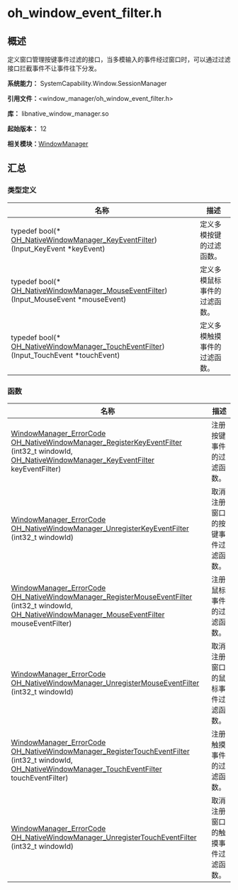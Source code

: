 # oh_window_event_filter.h


## 概述

定义窗口管理按键事件过滤的接口，当多模输入的事件经过窗口时，可以通过过滤接口拦截事件不让事件往下分发。

**系统能力：** SystemCapability.Window.SessionManager

**引用文件：**&lt;window_manager/oh_window_event_filter.h&gt;

**库：** libnative_window_manager.so

**起始版本：** 12

**相关模块：**[WindowManager](_window_manager___native_module.md)


## 汇总


### 类型定义

| 名称 | 描述 | 
| -------- | -------- |
| typedef bool(\* [OH_NativeWindowManager_KeyEventFilter](_window_manager___native_module.md#oh_nativewindowmanager_keyeventfilter)) (Input_KeyEvent \*keyEvent) | 定义多模按键的过滤函数。 | 
| typedef bool(\* [OH_NativeWindowManager_MouseEventFilter](_window_manager___native_module.md#oh_nativewindowmanager_mouseeventfilter)) (Input_MouseEvent \*mouseEvent) | 定义多模鼠标事件的过滤函数。 | 
| typedef bool(\* [OH_NativeWindowManager_TouchEventFilter](_window_manager___native_module.md#oh_nativewindowmanager_toucheventfilter)) (Input_TouchEvent \*touchEvent) | 定义多模触摸事件的过滤函数。 | 

### 函数

| 名称 | 描述 | 
| -------- | -------- |
| [WindowManager_ErrorCode](_window_manager___native_module.md#windowmanager_errorcode)  [OH_NativeWindowManager_RegisterKeyEventFilter](_window_manager___native_module.md#oh_nativewindowmanager_registerkeyeventfilter) (int32_t windowId, [OH_NativeWindowManager_KeyEventFilter](_window_manager___native_module.md#oh_nativewindowmanager_keyeventfilter) keyEventFilter) | 注册按键事件的过滤函数。 | 
| [WindowManager_ErrorCode](_window_manager___native_module.md#windowmanager_errorcode)  [OH_NativeWindowManager_UnregisterKeyEventFilter](_window_manager___native_module.md#oh_nativewindowmanager_unregisterkeyeventfilter) (int32_t windowId) | 取消注册窗口的按键事件过滤函数。 | 
| [WindowManager_ErrorCode](_window_manager___native_module.md#windowmanager_errorcode) [OH_NativeWindowManager_RegisterMouseEventFilter](_window_manager___native_module.md#oh_nativewindowmanager_registermouseeventfilter) (int32_t windowId, [OH_NativeWindowManager_MouseEventFilter](_window_manager___native_module.md#oh_nativewindowmanager_mouseeventfilter) mouseEventFilter) | 注册鼠标事件的过滤函数。 | 
| [WindowManager_ErrorCode](_window_manager___native_module.md#windowmanager_errorcode) [OH_NativeWindowManager_UnregisterMouseEventFilter](_window_manager___native_module.md#oh_nativewindowmanager_unregistermouseeventfilter) (int32_t windowId) | 取消注册窗口的鼠标事件过滤函数。 | 
| [WindowManager_ErrorCode](_window_manager___native_module.md#windowmanager_errorcode) [OH_NativeWindowManager_RegisterTouchEventFilter](_window_manager___native_module.md#oh_nativewindowmanager_registertoucheventfilter) (int32_t windowId, [OH_NativeWindowManager_TouchEventFilter](_window_manager___native_module.md#oh_nativewindowmanager_toucheventfilter) touchEventFilter) | 注册触摸事件的过滤函数。 | 
| [WindowManager_ErrorCode](_window_manager___native_module.md#windowmanager_errorcode) [OH_NativeWindowManager_UnregisterTouchEventFilter](_window_manager___native_module.md#oh_nativewindowmanager_unregistertoucheventfilter) (int32_t windowId) | 取消注册窗口的触摸事件过滤函数。 | 
